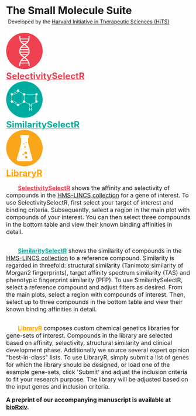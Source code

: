 <h1 style = "margin: 0px;">The Small Molecule Suite</h1>
<p style="margin: 5px;">Developed by the <a href = "http://hits.harvard.edu/about/">Harvard Initiative in Therapeutic Sciences (HiTS)</a></p>
<br>
<div class = "ui equal width stackable grid">
<div class = "row" style = "padding: 0px">
<div class = "stackable column">
<div class = "ui basic center aligned segment" style = "font-size: large; font-weight: bold; padding: 0px; margin: 0px;">
<a href = "/SelectivitySelectR/" style = "color:#EC4353;">
<img src = "gene.png" height = "100"><br>
<font size="+2">
SelectivitySelectR
</font>
<br>
</a>
</div>
</div>

<div class = "stackable column">
<div class = "ui basic center aligned segment" style = "font-size: large; font-weight: bold; padding: 0px; margin: 0px;">
<a href = "/SimilaritySelectR/" style = "color: #00AC9F;">
<img src = "small_molecule.png" height = "100"><br>
<font size="+2">
SimilaritySelectR
</font>
<br>
</a>
</div>
</div>

<div class = "stackable column">
<div class = "ui basic center aligned segment" style = "font-size: large; font-weight: bold; padding: 0px; margin: 0px;">
<a href = "/LibraryR/" style = "color: orange">
<img src = "library.png" height = "100"><br>
<font size="+2">
LibraryR
</font>
<br>
</a>
</div>
</div>
</div>

<div class = "row" style = "padding: 0px">
<div class = "stackable column">
<div class = "ui basic left aligned segment" style = "font-size: medium; padding: 0px;">

<p>&emsp;&emsp;<b><a href = "/SelectivitySelectR/" style = "color:#EC4353;">SelectivitySelectR</a></b> shows the affinity and selectivity of compounds in the <a href = "http://lincs.hms.harvard.edu/db/sm/">HMS-LINCS collection</a> for a gene of interest. To use SelectivitySelectR, first select your target of interest and binding criteria. Subsequently, select a region in the main plot with compounds of your interest. You can then select three compounds in the bottom table and view their known binding affinities in detail.</p>

</div>
</div>

<div class = "stackable column">
<div class = "ui basic left aligned segment" style = "font-size: medium; padding: 0px;">
<p>&emsp;&emsp;<b><a href = "/SimilaritySelectR/" style = "color: #00AC9F;">SimilaritySelectR</a></b> shows the similarity of compounds in the <a href = "http://lincs.hms.harvard.edu/db/sm/">HMS-LINCS collection</a> to a reference compound. Similarity is regarded in threefold: structural similarity (Tanimoto similarity of Morgan2 fingerprints), target affinity spectrum similarity (TAS) and phenotypic fingerprint similarity (PFP). To use SimilaritySelectR, select a reference compound and adjust filters as desired. From the main plots, select a region with compounds of interest. Then, select up to three compounds in the bottom table and view their known binding affinities in detail.</p>
</div>
</div>

<div class = "stackable column">
<div class = "ui basic left aligned segment" style = "font-size: medium; padding: 0px;">
<p>&emsp;&emsp;<b><a href = "/LibraryR/" style = "color: orange">LibraryR</a></b> composes custom chemical genetics libraries for gene-sets of interest. Compounds in the library are selected based on affinity, selectivity, structural similarity and clinical development phase. Additionally we source several expert opinion "best-in-class" lists. To use LibraryR, simply submit a list of genes for which the library should be designed, or load one of the example gene-sets, click 'Submit' and adjust the inclusion criteria to fit your research purpose. The library will be adjusted based on the input genes and inclusion criteria.
</p>
</div>
</div>

</div>
<div class = "row">
<div class = "stackable two wide column">
</div>
<div class = "stackable twelve wide column">
<div class = "ui basic center aligned segment" style = "font-size: medium; margin: 0px;">
<b>A preprint of our accompanying manuscript is available at <a href = "https://www.biorxiv.org/content/early/2018/06/29/358978" target="_blank">bioRxiv</a>.</b>
</div>
</div>
<div class = "stackable two wide column">
</div>
</div>
</div>
